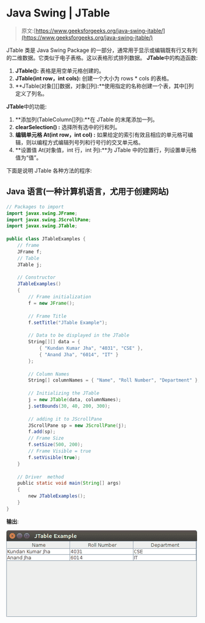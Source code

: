 # Java Swing | JTable

> 原文:[https://www.geeksforgeeks.org/java-swing-jtable/](https://www.geeksforgeeks.org/java-swing-jtable/)

JTable 类是 Java Swing Package 的一部分，通常用于显示或编辑既有行又有列的二维数据。它类似于电子表格。这以表格形式排列数据。
**JTable**中的构造函数:

1.  **JTable():** 表格是用空单元格创建的。
2.  **JTable(int row，int cols):** 创建一个大小为 rows * cols 的表格。
3.  **JTable(对象[][]数据，对象[]列):**使用指定的名称创建一个表，其中[]列定义了列名。

**JTable**中的功能:

1.  **添加列(TableColumn[]列):**在 JTable 的末尾添加一列。
2.  **clearSelection() :** 选择所有选中的行和列。
3.  **编辑单元格 At(int row，int col) :** 如果给定的索引有效且相应的单元格可编辑，则以编程方式编辑列号列和行号行的交叉单元格。
4.  **设置值 At(对象值，int 行，int 列):**为 JTable 中的位置行，列设置单元格值为“值”。

下面是说明 JTable 各种方法的程序:

## Java 语言(一种计算机语言，尤用于创建网站)

```java
// Packages to import
import javax.swing.JFrame;
import javax.swing.JScrollPane;
import javax.swing.JTable;

public class JTableExamples {
    // frame
    JFrame f;
    // Table
    JTable j;

    // Constructor
    JTableExamples()
    {
        // Frame initialization
        f = new JFrame();

        // Frame Title
        f.setTitle("JTable Example");

        // Data to be displayed in the JTable
        String[][] data = {
            { "Kundan Kumar Jha", "4031", "CSE" },
            { "Anand Jha", "6014", "IT" }
        };

        // Column Names
        String[] columnNames = { "Name", "Roll Number", "Department" };

        // Initializing the JTable
        j = new JTable(data, columnNames);
        j.setBounds(30, 40, 200, 300);

        // adding it to JScrollPane
        JScrollPane sp = new JScrollPane(j);
        f.add(sp);
        // Frame Size
        f.setSize(500, 200);
        // Frame Visible = true
        f.setVisible(true);
    }

    // Driver  method
    public static void main(String[] args)
    {
        new JTableExamples();
    }
}
```

**输出**:

![output](img/8d3aeb08fc8e581c9762c5c29acaa56f.png)